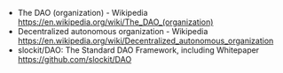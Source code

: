 * The DAO (organization) - Wikipedia https://en.wikipedia.org/wiki/The_DAO_(organization)
* Decentralized autonomous organization - Wikipedia https://en.wikipedia.org/wiki/Decentralized_autonomous_organization
* slockit/DAO: The Standard DAO Framework, including Whitepaper https://github.com/slockit/DAO